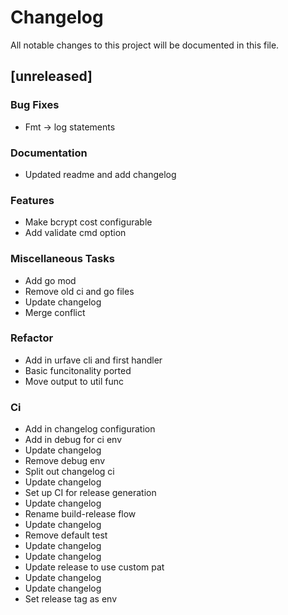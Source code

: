 # Changelog
All notable changes to this project will be documented in this file.

## [unreleased]

### Bug Fixes

- Fmt -> log statements

### Documentation

- Updated readme and add changelog

### Features

- Make bcrypt cost configurable
- Add validate cmd option

### Miscellaneous Tasks

- Add go mod
- Remove old ci and go files
- Update changelog
- Merge conflict

### Refactor

- Add in urfave cli and first handler
- Basic funcitonality ported
- Move output to util func

### Ci

- Add in changelog configuration
- Add in debug for ci env
- Update changelog
- Remove debug env
- Split out changelog ci
- Update changelog
- Set up CI for release generation
- Update changelog
- Rename build-release flow
- Update changelog
- Remove default test
- Update changelog
- Update changelog
- Update release to use custom pat
- Update changelog
- Update changelog
- Set release tag as env

<!-- generated by git-cliff -->
